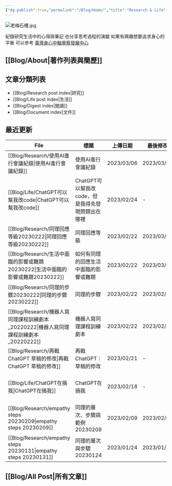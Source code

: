 ```yaml
---
{"dg-publish":true,"permalink":"/Blog/Home/","title":"Research & Life","tags":["blog","gardenEntry","gardenEntry","gardenEntry","gardenEntry","gardenEntry","gardenEntry","gardenEntry"]}
---
```



![老梅石槽.jpg](/img/user/Blog/images/%E8%80%81%E6%A2%85%E7%9F%B3%E6%A7%BD.jpg)

紀錄研究生活中的心得與筆記
也分享思考過程的演變
如果有興趣想要追求身心的平衡
可以參考 [臺灣身心中軸覺察發展中心](https://bmaa.tw)

## [[Blog/About\|著作列表與簡歷]]

## 文章分類列表

- [[Blog/Research post index\|研究]]
- [[Blog/Life post index\|生活]]
- [[Blog/Digest index\|閱讀]]
- [[Blog/Document index\|文件]]

## 最近更新


<div class="transclusion internal-embed is-loaded"><div class="markdown-embed">





| File                                                                | 標題                             | 上傳日期       | 最後修改       | 類別                                                   |
| ------------------------------------------------------------------- | ------------------------------ | ---------- | ---------- | ---------------------------------------------------- |
| [[Blog/Research/使用AI進行會議紀錄\|使用AI進行會議紀錄]]                         | 使用AI進行會議紀錄                     | 2023/03/06 | 2023/03/06 | blog                                                 |
| [[Blog/Life/ChatGPT可以幫我改code\|ChatGPT可以幫我改code]]                 | ChatGPT可以幫我改code，但是我得先發現問題出在哪裡 | 2023/02/24 | \-         | <ul><li>blog</li><li>life</li></ul>                  |
| [[Blog/Research/同理回應等級20230222\|同理回應等級20230222]]                 | 同理回應等級                         | 2023/02/22 | 2023/03/01 | <ul><li>blog</li><li>reseaerch</li></ul>             |
| [[Blog/Research/生活中面臨的影響或難題20230222\|生活中面臨的影響或難題20230222]]       | 如何有同理的回應生活中面臨的影響或難題            | 2023/02/22 | 2023/03/03 | <ul><li>blog</li><li>note</li><li>research</li></ul> |
| [[Blog/Research/同理的步驟20230222\|同理的步驟20230222]]                   | 同理的步驟                          | 2023/02/22 | 2023/02/24 | <ul><li>blog</li><li>research</li></ul>              |
| [[Blog/Research/機器人寫同理課程訓練劇本_20220222\|機器人寫同理課程訓練劇本_20220222]]   | 機器人寫同理課程訓練劇本                   | 2023/02/22 | 2023/02/22 | <ul><li>blog</li><li>research</li></ul>              |
| [[Blog/Research/再戰ChatGPT 草稿的修改\|再戰ChatGPT 草稿的修改]]               | 再戰ChatGPT：草稿的修改                | 2023/02/21 | \-         | <ul><li>blog</li><li>research</li></ul>              |
| [[Blog/Life/ChatGPT在搞我\|ChatGPT在搞我]]                             | ChatGPT在搞我                     | 2023/02/18 | \-         | <ul><li>blog</li><li>research</li><li>life</li></ul> |
| [[Blog/Research/empathy steps 20230209\|empathy steps 20230209]] | 同理的層次、步驟與範例 20230209           | 2023/02/09 | 2023/02/09 | <ul><li>blog</li><li>research</li></ul>              |
| [[Blog/Research/empathy steps 20230131\|empathy steps 20230131]] | 同理的層次與步驟 20230124              | 2023/01/24 | 2023/01/31 | blog                                                 |


</div></div>


## [[Blog/All Post\|所有文章]]
